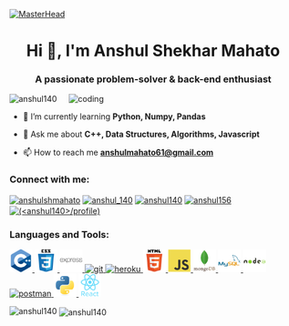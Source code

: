 [![MasterHead](https://i.pinimg.com/originals/b4/e3/71/b4e371619042d1e80918d09904e90f7d.gif)](https://leetcode.com/Anshul156/)

<h1 align="center">Hi 👋, I'm Anshul Shekhar Mahato</h1>
<h3 align="center">A passionate problem-solver & back-end enthusiast</h3>
<img align="right" alt="coding" width="400" src="https://c.tenor.com/yp_aFUgHMx8AAAAC/nakanoart-nakanodrawing.gif">

<p align="left"> <img src="https://komarev.com/ghpvc/?username=anshul140&label=Profile%20views&color=0e75b6&style=flat" alt="anshul140" /> </p>

- 🌱 I’m currently learning **Python, Numpy, Pandas**

- 💬 Ask me about **C++, Data Structures, Algorithms, Javascript**

- 📫 How to reach me **anshulmahato61@gmail.com**

<h3 align="left">Connect with me:</h3>
<p align="left">
<a href="https://linkedin.com/in/anshulshmahato" target="blank"><img align="center" src="https://raw.githubusercontent.com/rahuldkjain/github-profile-readme-generator/master/src/images/icons/Social/linked-in-alt.svg" alt="anshulshmahato" height="30" width="40" /></a>
<a href="https://www.codechef.com/users/anshul_140" target="blank"><img align="center" src="https://cdn.jsdelivr.net/npm/simple-icons@3.1.0/icons/codechef.svg" alt="anshul_140" height="30" width="40" /></a>
<a href="https://codeforces.com/profile/anshul140" target="blank"><img align="center" src="https://raw.githubusercontent.com/rahuldkjain/github-profile-readme-generator/master/src/images/icons/Social/codeforces.svg" alt="anshul140" height="30" width="40" /></a>
<a href="https://www.leetcode.com/anshul156" target="blank"><img align="center" src="https://raw.githubusercontent.com/rahuldkjain/github-profile-readme-generator/master/src/images/icons/Social/leet-code.svg" alt="anshul156" height="30" width="40" /></a>
<a href="https://auth.geeksforgeeks.org/user/(<anshul140>/profile)" target="blank"><img align="center" src="https://raw.githubusercontent.com/rahuldkjain/github-profile-readme-generator/master/src/images/icons/Social/geeks-for-geeks.svg" alt="(<anshul140>/profile)" height="30" width="40" /></a>
</p>

<h3 align="left">Languages and Tools:</h3>
<p align="left"> <a href="https://www.w3schools.com/cpp/" target="_blank" rel="noreferrer"> <img src="https://raw.githubusercontent.com/devicons/devicon/master/icons/cplusplus/cplusplus-original.svg" alt="cplusplus" width="40" height="40"/> </a> <a href="https://www.w3schools.com/css/" target="_blank" rel="noreferrer"> <img src="https://raw.githubusercontent.com/devicons/devicon/master/icons/css3/css3-original-wordmark.svg" alt="css3" width="40" height="40"/> </a> <a href="https://expressjs.com" target="_blank" rel="noreferrer"> <img src="https://raw.githubusercontent.com/devicons/devicon/master/icons/express/express-original-wordmark.svg" alt="express" width="40" height="40"/> </a> <a href="https://git-scm.com/" target="_blank" rel="noreferrer"> <img src="https://www.vectorlogo.zone/logos/git-scm/git-scm-icon.svg" alt="git" width="40" height="40"/> </a> <a href="https://heroku.com" target="_blank" rel="noreferrer"> <img src="https://www.vectorlogo.zone/logos/heroku/heroku-icon.svg" alt="heroku" width="40" height="40"/> </a> <a href="https://www.w3.org/html/" target="_blank" rel="noreferrer"> <img src="https://raw.githubusercontent.com/devicons/devicon/master/icons/html5/html5-original-wordmark.svg" alt="html5" width="40" height="40"/> </a> <a href="https://developer.mozilla.org/en-US/docs/Web/JavaScript" target="_blank" rel="noreferrer"> <img src="https://raw.githubusercontent.com/devicons/devicon/master/icons/javascript/javascript-original.svg" alt="javascript" width="40" height="40"/> </a> <a href="https://www.mongodb.com/" target="_blank" rel="noreferrer"> <img src="https://raw.githubusercontent.com/devicons/devicon/master/icons/mongodb/mongodb-original-wordmark.svg" alt="mongodb" width="40" height="40"/> </a> <a href="https://www.mysql.com/" target="_blank" rel="noreferrer"> <img src="https://raw.githubusercontent.com/devicons/devicon/master/icons/mysql/mysql-original-wordmark.svg" alt="mysql" width="40" height="40"/> </a> <a href="https://nodejs.org" target="_blank" rel="noreferrer"> <img src="https://raw.githubusercontent.com/devicons/devicon/master/icons/nodejs/nodejs-original-wordmark.svg" alt="nodejs" width="40" height="40"/> </a> <a href="https://postman.com" target="_blank" rel="noreferrer"> <img src="https://www.vectorlogo.zone/logos/getpostman/getpostman-icon.svg" alt="postman" width="40" height="40"/> </a> <a href="https://www.python.org" target="_blank" rel="noreferrer"> <img src="https://raw.githubusercontent.com/devicons/devicon/master/icons/python/python-original.svg" alt="python" width="40" height="40"/> </a> <a href="https://reactjs.org/" target="_blank" rel="noreferrer"> <img src="https://raw.githubusercontent.com/devicons/devicon/master/icons/react/react-original-wordmark.svg" alt="react" width="40" height="40"/> </a> </p>

<p><img align="left" src="https://github-readme-stats.vercel.app/api/top-langs?username=anshul140&show_icons=true&locale=en&layout=compact" alt="anshul140" /></p>

<p>&nbsp;<img align="center" src="https://github-readme-stats.vercel.app/api?username=anshul140&show_icons=true&locale=en" alt="anshul140" /></p>

